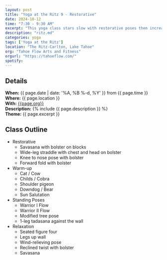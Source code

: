 ```yaml
---
layout: post
title: "Yoga at the Ritz 9 - Restorative"
date: 2024-10-12
time: "7:30 - 9:30 AM" 
excerpt: "This yoga class stars slow with restorative poses then increases intensity with vinyasas and standing poses before cooling down and resting in Savasana."
description: "ritz.md" 
categories: yoga
tags: ['Yoga at the Ritz']
location: "The Ritz-Carlton, Lake Tahoe"
org: "Tahoe Flow Arts and Fitness"
orgurl: "https://tahoeflow.com/"
spotify:  
---
```


## Details

**When:** {{ page.date | date: '%A, %B %-d, %Y' }} from {{ page.time }}   
**Where:** {{ page.location }}       
**With:** [{{page.org}}]({{page.orgurl}})   
**Description:** {% include {{ page.description }} %}   
**Theme:** {{ page.excerpt }}         



## Class Outline

- Restorative 
	- Savasana with bolster on blocks 
	- Wide-leg straddle with chest and head on bolster
	- Knee to nose pose with bolster
	- Forward fold with bolster
- Warm-up
	- Cat / Cow
	- Childs / Cobra
	- Shoulder pigeon
	- Downdog / Bear
	- Sun Salutation
- Standing Poses
	- Warrior I Flow
	- Warrior II Flow
	- Modified tree pose
	- 1-leg tadasana against the wall
- Relaxation
	- Seated figure four
	- Legs up wall
	- Wind-relieving pose
	- Reclined twist with bolster
	- Savasana	
